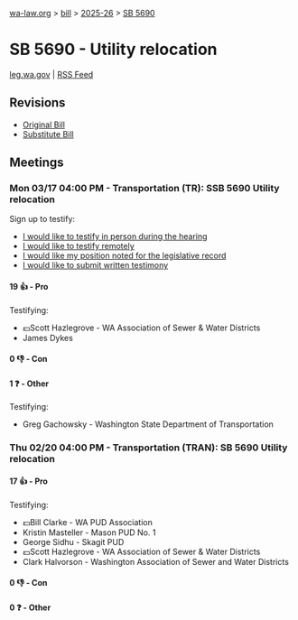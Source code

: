 [wa-law.org](/) > [bill](/bill/) > [2025-26](/bill/2025-26/) > [SB 5690](/bill/2025-26/sb/5690/)

# SB 5690 - Utility relocation
[leg.wa.gov](https://app.leg.wa.gov/billsummary?BillNumber=5690&Year=2025&Initiative=false) | [RSS Feed](./rss.xml)

## Revisions
* [Original Bill](1/)
* [Substitute Bill](S/)

## Meetings
### Mon 03/17 04:00 PM - Transportation (TR): SSB 5690 Utility relocation
Sign up to testify:
* [I would like to testify in person during the hearing](https://app.leg.wa.gov/csi/Testifier/Add?chamber=House&mId=33027&aId=165714&caId=26543&tId=1)
* [I would like to testify remotely](https://app.leg.wa.gov/csi/Testifier/Add?chamber=House&mId=33027&aId=165714&caId=26543&tId=2)
* [I would like my position noted for the legislative record](https://app.leg.wa.gov/csi/Testifier/Add?chamber=House&mId=33027&aId=165714&caId=26543&tId=3)
* [I would like to submit written testimony](https://app.leg.wa.gov/csi/Testifier/Add?chamber=House&mId=33027&aId=165714&caId=26543&tId=4)

#### 19 👍 - Pro
Testifying:
* 💵Scott Hazlegrove - WA Association of Sewer & Water Districts
* James Dykes

#### 0 👎 - Con

#### 1 ❓ - Other
Testifying:
* Greg Gachowsky - Washington State Department of Transportation

### Thu 02/20 04:00 PM - Transportation (TRAN): SB 5690 Utility relocation
#### 17 👍 - Pro
Testifying:
* 💵Bill Clarke - WA PUD Association
* Kristin Masteller - Mason PUD No. 1
* George Sidhu - Skagit PUD
* 💵Scott Hazlegrove - WA Association of Sewer & Water Districts
* Clark Halvorson - Washington Association of Sewer and Water Districts

#### 0 👎 - Con

#### 0 ❓ - Other
